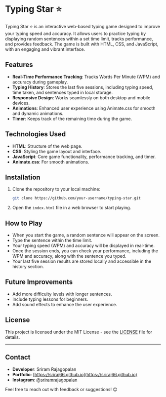 
# Typing Star ⭐

Typing Star ⭐ is an interactive web-based typing game designed to improve your typing speed and accuracy. It allows users to practice typing by displaying random sentences within a set time limit, tracks performance, and provides feedback. The game is built with HTML, CSS, and JavaScript, with an engaging and vibrant interface.

## Features

- **Real-Time Performance Tracking**: Tracks Words Per Minute (WPM) and accuracy during gameplay.
- **Typing History**: Stores the last five sessions, including typing speed, time taken, and sentences typed in local storage.
- **Responsive Design**: Works seamlessly on both desktop and mobile devices.
- **Animations**: Enhanced user experience using Animate.css for smooth and dynamic animations.
- **Timer**: Keeps track of the remaining time during the game.

## Technologies Used

- **HTML**: Structure of the web page.
- **CSS**: Styling the game layout and interface.
- **JavaScript**: Core game functionality, performance tracking, and timer.
- **Animate.css**: For smooth animations.

## Installation

1. Clone the repository to your local machine:
   ```bash
   git clone https://github.com/your-username/typing-star.git
   ```

2. Open the `index.html` file in a web browser to start playing.

## How to Play

- When you start the game, a random sentence will appear on the screen.
- Type the sentence within the time limit.
- Your typing speed (WPM) and accuracy will be displayed in real-time.
- Once the session ends, you can check your performance, including the WPM and accuracy, along with the sentence you typed.
- Your last five session results are stored locally and accessible in the history section.

## Future Improvements

- Add more difficulty levels with longer sentences.
- Include typing lessons for beginners.
- Add sound effects to enhance the user experience.

## License

This project is licensed under the MIT License - see the [LICENSE](LICENSE) file for details.

---

## Contact

- **Developer**: Sriram Rajagopalan  
- **Portfolio**: [https://sriraj66.github.io](https://sriraj66.github.io)  
- **Instagram**: [@sriramrajagopalan](#)  

Feel free to reach out with feedback or suggestions! 😊